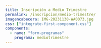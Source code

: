 ```yaml
---
title: Inscripción a Medio Trimestre
permalink: /inscripcion/medio-trimestre/
imagencabecera: IMG-20231130-WA0073.jpg
css: ["integrate-first-component.css"]
components:
  - name: "form-programas"
    programa: mediotrimestre
---
```

